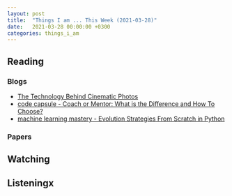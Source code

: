 ```yaml
---
layout: post
title:  "Things I am ... This Week (2021-03-28)"
date:   2021-03-28 00:00:00 +0300
categories: things_i_am
---
```


<!-- # Things I am ... This Week   -->

## Reading

### Blogs

- [The Technology Behind Cinematic Photos][gl1]
- [code capsule - Coach or Mentor: What is the Difference and How To Choose?][cc1]
- [machine learning mastery - Evolution Strategies From Scratch in Python][mlm1]

### Papers

## Watching

## Listeningx

[gl1]:https://ai.googleblog.com/2021/02/the-technology-behind-cinematic-photos.html
[cc1]:https://codecapsule.com/2021/03/03/coach-or-mentor-what-is-the-difference-and-how-to-choose/
[mlm1]:https://machinelearningmastery.com/evolution-strategies-from-scratch-in-python/